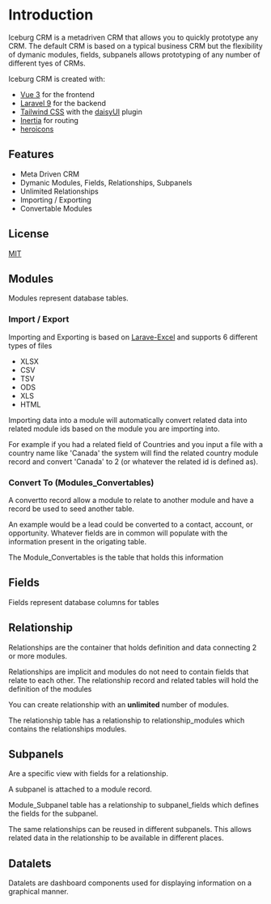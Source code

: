 # Introduction

Iceburg CRM is a metadriven CRM that allows you to quickly prototype any CRM.  The default CRM is based on a typical business CRM but the flexibility of dymanic modules, fields, subpanels allows prototyping of any number of different tyes of CRMs.    

Iceburg CRM is created with:

- [Vue 3](https://vuejs.org/) for the frontend
- [Laravel 9](https://laravel.com/) for the backend
- [Tailwind CSS](https://tailwindcss.com/) with the [daisyUI](https://daisyui.com/) plugin
- [Inertia](https://inertiajs.com/) for routing
- [heroicons](https://heroicons.com)

## Features

- Meta Driven CRM 
- Dymanic Modules, Fields, Relationships, Subpanels
- Unlimited Relationships
- Importing / Exporting
- Convertable Modules

## License

[MIT](https://opensource.org/licenses/MIT)

## Modules

Modules represent database tables.

### Import / Export

Importing and Exporting is based on [Larave-Excel](https://laravel-excel.com/) and supports 6 different types of files

- XLSX
- CSV
- TSV
- ODS
- XLS
- HTML


Importing data into a module will automatically convert related data into related module ids based on the module you are importing into.

For example if you had a related field of Countries and you input a file with a country name like 'Canada' the system will find the related country module  record and convert 'Canada' to 2 (or whatever the related id is defined as).

### Convert To (Modules_Convertables)

A convertto record allow a module to relate to another module and have a record be used to seed another table.  

An example would be a lead could be converted to a contact, account, or opportunity.  Whatever fields are in common will populate with the information present in the origating table.

The Module_Convertables is the table that holds this information

## Fields

Fields represent database columns for tables

## Relationship

Relationships are the container that holds definition and data connecting 2 or more modules.

Relationships are implicit and modules do not need to contain fields that relate to each other.  The relationship record and related tables will hold the definition of the modules 

You can create relationship with an <b>unlimited</b> number of modules.  

The relationship table has a relationship to relationship_modules which contains the relationships modules.  

## Subpanels

Are a specific view with fields for a relationship.

A subpanel is attached to a module record.

Module_Subpanel table has a relationship to subpanel_fields which defines the fields for the subpanel.

The same relationships can be reused in different subpanels.  This allows related data in the relationship to be available in different places.


## Datalets

Datalets are dashboard components used for displaying information on a graphical manner.
